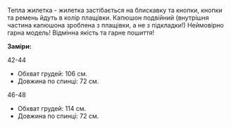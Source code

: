 Тепла жилетка - жилетка застібається на блискавку та кнопки, кнопки та ремень йдуть в колір плащівки. Капюшон подвійний (внутрішня частина капюшона зроблена з плащівки, а не з підкладки!) Неймовірно гарна модель! Відмінна якість та гарне пошиття!

**Заміри:**

42-44

  - Обхват грудей: 106 см.
  - Довжина по спинці: 72 см.

46-48

  - Обхват грудей: 114 см.
  - Довжина по спинці: 72 см.